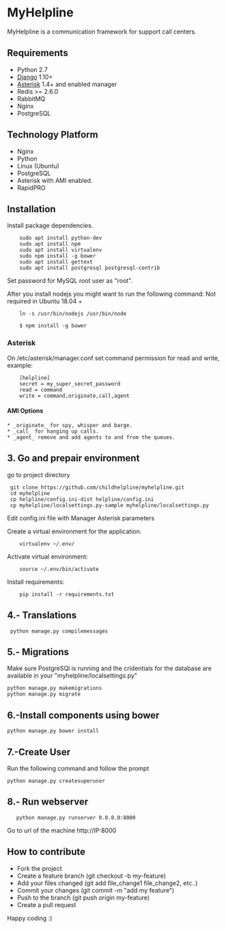 # MyHelpline

MyHelpline is a communication framework for support call centers.

## Requirements

 * Python 2.7
 * [Django](http://djangoproject.com/) 1.10+
 * [Asterisk](http://www.asterisk.org) 1.4+ and enabled manager
 * Redis >= 2.6.0
 * RabbitMQ
 * Nginx
 * PostgreSQL

## Technology Platform
 * Nginx
 * Python
 * Linux (Ubuntu)
 * PostgreSQL
 * Asterisk with AMI enabled.
 * RapidPRO

## Installation

Install package dependencies.

```
    sudo apt install python-dev
    sudo apt install npm
    sudo apt install virtualenv
    sudo npm install -g bower
    sudo apt install gettext
    sudo apt install postgresql postgresql-contrib
```



Set password for MySQL root user as "root".

After you install nodejs you might want to run the following command:
Not required in Ubuntu 18.04 +

```
    ln -s /usr/bin/nodejs /usr/bin/node
```

```
    $ npm install -g bower
```

### Asterisk
On /etc/asterisk/manager.conf set command permission for read and write, example:

```
    [helpline]
    secret = my_super_secret_password
    read = command
    write = command,originate,call,agent
```

#### AMI Options
    * _originate_ for spy, whisper and barge.
    * _call_ for hanging up calls.
    * _agent_ remove and add agents to and from the queues.
##  3. Go and prepair environment
 go to project directory
 ```
  git clone https://github.com/childhelpline/myhelpline.git
  cd myhelpline
  cp helpline/config.ini-dist helpline/config.ini
  cp myhelpline/localsettings.py-sample myhelpline/localsettings.py
 ```
  Edit config.ini file with Manager Asterisk parameters

Create a virtual environment for the application.

```
    virtualenv ~/.env/
```

Activate virtual environment:

```
    source ~/.env/bin/activate
```

Install requirements:

```
    pip install -r requirements.txt
```

## 4.- Translations
 ```
  python manage.py compilemessages
 ```

## 5.- Migrations 
Make sure PostgreSQl is running and the cridentials for the  database are available in your "myhelpline/localsettings.py" 
```
python manage.py makemigrations
python manage.py migrate
   ```
## 6.-Install components using bower
 ```
 python manage.py bower install
 ```
 ## 7.-Create User
 Run the following command and follow the prompt
  ```
  python manage.py createsuperuser
  ```
 
## 8.- Run webserver
 ```
    python manage.py runserver 0.0.0.0:8000
 ```

Go to url of the machine http://IP:8000


## How to contribute

 * Fork the project
 * Create a feature branch (git checkout -b my-feature)
 * Add your files changed (git add file_change1 file_change2, etc..)
 * Commit your changes (git commit -m "add my feature")
 * Push to the branch (git push origin my-feature)
 * Create a pull request

Happy coding :)
